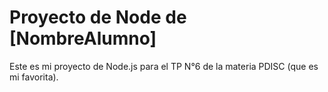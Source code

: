 # Proyecto de Node de [NombreAlumno]

Este es mi proyecto de Node.js para el TP N°6 de la materia PDISC (que es mi favorita).
